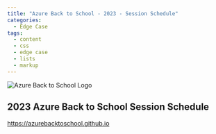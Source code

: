 ```yaml
---
title: "Azure Back to School - 2023 - Session Schedule"
categories:
  - Edge Case
tags:
  - content
  - css
  - edge case
  - lists
  - markup
---
```

<!-- Google tag (gtag.js) -->
<script async src="https://www.googletagmanager.com/gtag/js?id=G-JXSLGQQ0VC"></script>
<script>
  window.dataLayer = window.dataLayer || [];
  function gtag(){dataLayer.push(arguments);}
  gtag('js', new Date());

  gtag('config', 'G-JXSLGQQ0VC');
</script>

![Azure Back to School Logo](/images/Azure_rectangular_logo_without_background.png)

## **2023 Azure Back to School Session Schedule**

<script type="text/javascript" src="https://sessionize.com/api/v2/muvnnfbd/view/GridSmart"></script>

<https://azurebacktoschool.github.io>

